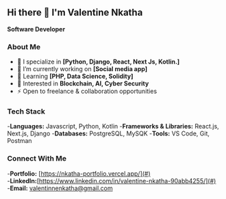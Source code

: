 ## Hi there 👋 I'm Valentine Nkatha

**Software Developer** 

### About Me

- 🔭 I specialize in **[Python, Django, React, Next Js, Kotlin.]**
- 🌱 I’m currently working on **[Social media app]**
- 👯 Learning **[PHP, Data Science, Solidity]**
- 🤔 Interested in **Blockchain, AI, Cyber Security**
- ⚡ Open to freelance & collaboration opportunities
### Tech Stack
-**Languages:** Javascript, Python, Kotlin
-**Frameworks & Libraries:** React.js, Next.js, Django
-**Databases:** PostgreSQL, MySQK
-**Tools:** VS Code, Git, Postman

### Connect With Me
-**Portfolio:** [https://nkatha-portfolio.vercel.app/](#)<br>
-**LinkedIn:**[https://www.linkedin.com/in/valentine-nkatha-90abb4255/](#)<br>
-**Email:** valentinnenkatha@gmail.com
